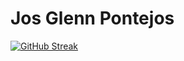 # Jos Glenn Pontejos

[![GitHub Streak](https://streak-stats.demolab.com?user=josglenn&theme=youtube-dark&mode=weekly&exclude_days=Sun&card_width=1000)](https://git.io/streak-stats)

